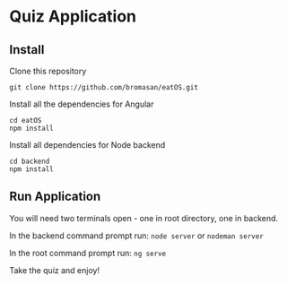 # Quiz Application


## Install
Clone this repository

`git clone https://github.com/bromasan/eatOS.git`

Install all the dependencies for Angular

`cd eatOS`  
`npm install`

Install all dependencies for Node backend

`cd backend`  
`npm install`

## Run Application
You will need two terminals open - one in root directory, one in backend.

In the backend command prompt run:
`node server` or `nodeman server`

In the root command prompt run:
`ng serve`

Take the quiz and enjoy!

